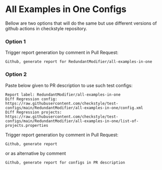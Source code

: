 # All Examples in One Configs

Bellow are two options that will do the same but use different versions
of github actions in checkstyle repository.


### Option 1
Trigger report generation by comment in Pull Request:
```
Github, generate report for RedundantModifier/all-examples-in-one
```

### Option 2

Paste below given to PR description to use such test configs:
```
Report label: RedundantModifier/all-examples-in-one
Diff Regression config: https://raw.githubusercontent.com/checkstyle/test-configs/main/RedundantModifier/all-examples-in-one/config.xml
Diff Regression projects: https://raw.githubusercontent.com/checkstyle/test-configs/main/RedundantModifier/all-examples-in-one/list-of-projects.properties
```

Trigger report generation by comment in Pull Request:
```
Github, generate report
```
or as alternative by comment
```
Github, generate report for configs in PR description
```
